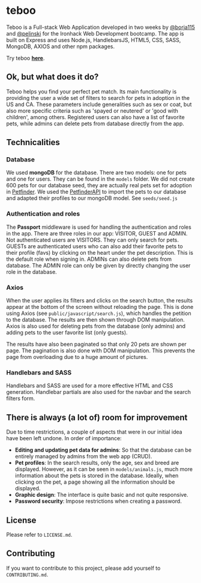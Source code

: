 # teboo
Teboo is a Full-stack Web Application developed in two weeks by [@borja115](https://www.github.com/borja115) and [@pelinski](https://www.github.com/pelinski) for the Ironhack Web Development bootcamp. The app is built on Express and uses Node.js, HandlebarsJS, HTML5, CSS, SASS, MongoDB, AXIOS and other npm packages.

Try teboo [**here**](https://tebo-pets.herokuapp.com/).

## Ok, but what does it do?
Teboo helps you find your perfect pet match. Its main functionality is providing the user a wide set of filters to search for pets in adoption in the US and CA. These parameters include generalities such as sex or coat, but also more specific criteria such as 'spayed or neutered' or 'good with children', among others. Registered users can also have a list of favorite pets, while admins can delete pets from database directly from the app.

## Technicalities 
### Database 
We used **mongoDB** for the database. There are two models: one for pets and one for users. They can be found in the `models` folder. 
We did not create 600 pets for our database seed, they are actually real pets set for adoption in [Petfinder](https://www.petfinder.com). We used the [PetfinderAPI](https://www.petfinder.com/developers/) to import the pets to our database and adapted their profiles to our mongoDB model. See `seeds/seed.js`

### Authentication and roles
The **Passport** middleware is used for handling the authentication and roles in the app. There are three roles in our app: VISITOR, GUEST and ADMIN. 
Not authenticated users are VISITORS. They can only search for pets. GUESTs are authenticated users who can also add their favorite pets to their profile (favs) by clicking on the heart under the pet description. This is the default role when signing in. ADMINs can also delete pets from database. The ADMIN role can only be given by directly changing the user role in the database.

### Axios 
When the user applies its filters and clicks on the search button, the results appear at the bottom of the screen without reloading the page. This is done using Axios (see `public/javascript/search.js`), which handles the petition to the database. The results are then shown through DOM manipulation. Axios is also used for deleting pets from the database (only admins) and adding pets to the user favorite list (only guests).

The results have also been paginated so that only 20 pets are shown per page. The pagination is also done with DOM manipulation. This prevents the page from overloading due to a huge amount of pictures.


### Handlebars and SASS
Handlebars and SASS are used for a more effective HTML and CSS generation. Handlebar partials are also used for the navbar and the search filters form.

## There is always (a lot of) room for improvement
Due to time restrictions, a couple of aspects that were in our initial idea have been left undone. In order of importance:
* **Editing and updating pet data for admins**: So that the database can be entirely managed by admins from the web app (CRUD). 
* **Pet profiles**: In the search results, only the age, sex and breed are displayed. However, as it can be seen in `models/animals.js`, much more information about the pets is stored in the database. Ideally, when clicking on the pet, a page showing all the information should be displayed.
* **Graphic design**: The interface is quite basic and not quite responsive.
* **Password security**: Impose restrictions when creating a password. 

## License

Please refer to `LICENSE.md`. 

## Contributing

If you want to contribute to this project, please add yourself to `CONTRIBUTING.md`.
